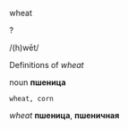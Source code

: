 wheat

?

/(h)wēt/

Definitions of _wheat_

noun
**пшеница**

    wheat, corn

_wheat_
**пшеница**, **пшеничная**